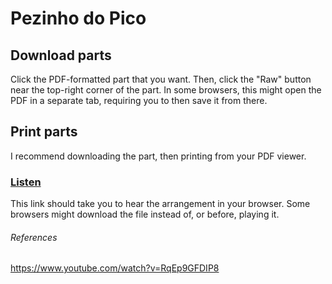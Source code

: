 # Pezinho do Pico

## Download parts
Click the PDF-formatted part that you want. Then, click the "Raw" button near the top-right corner of the part. In some browsers, this might open the PDF in a separate tab, requiring you to then save it from there.

## Print parts
I recommend downloading the part, then printing from your PDF viewer.

### [Listen](https://cdn.rawgit.com/Joao-S-Martins/scores/master/tunas/Pezinho%20do%20Pico/Pezinho%20do%20Pico.mp3)
This link should take you to hear the arrangement in your browser. Some browsers might download the file instead of, or before, playing it.

###### References
https://www.youtube.com/watch?v=RqEp9GFDIP8

